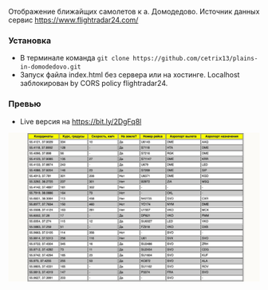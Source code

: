 Отображение ближайщих самолетов к а. Домодедово. Источник данных сервис https://www.flightradar24.com/

### Установка

* В терминале команда `git clone https://github.com/cetrix13/plains-in-domodedovo.git`
* Запуск файла index.html без сервера или на хостинге. Localhost заблокирован by CORS policy flightradar24.

### Превью

* Live версия на https://bit.ly/2DgFq8l

![Example of use](demo.jpg)
